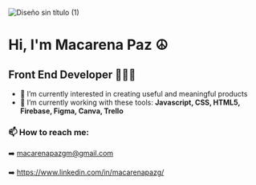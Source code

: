 ![Diseño sin título (1)](https://github.com/macarenapazg/macarenapazg/assets/113479365/6594ccaa-4eda-446e-a899-8320e629d51b)

# Hi, I'm Macarena Paz ☮

## Front End Developer 👩🏻‍💻

- 👾 I’m currently interested in creating useful and meaningful products
- 👾 I’m currently working with these tools: **Javascript, CSS, HTML5, Firebase, Figma, Canva, Trello**


### 📫 How to reach me:

➡️      macarenapazgm@gmail.com

➡️      https://www.linkedin.com/in/macarenapazg/



<!--
**macarenapazg/macarenapazg** is a ✨ _special_ ✨ repository because its `README.md` (this file) appears on your GitHub profile.

Here are some ideas to get you started:

- 🔭 I’m currently working on ...
- 🌱 I’m currently learning ...
- 👯 I’m looking to collaborate on ...
- 🤔 I’m looking for help with ...
- 💬 Ask me about ...
- 📫 How to reach me: ...
- 😄 Pronouns: ...
- ⚡ Fun fact: ...
-->
